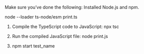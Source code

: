 Make sure you’ve done the following:
Installed Node.js and npm.

<!-- If you want to run TypeScript directly in ES module mode, you need to tell Node.js to use ts-node as the loader for .ts files. -->
node --loader ts-node/esm print.ts

<!-- If you want to avoid the module issues and use a simpler method: -->
1. Compile the TypeScript code to JavaScript:
npx tsc

2. Run the compiled JavaScript file:
node print.js


3. npm start test_name
<!-- "scripts": {
      "start": "node --loader ts-node/esm"
    }, -->
